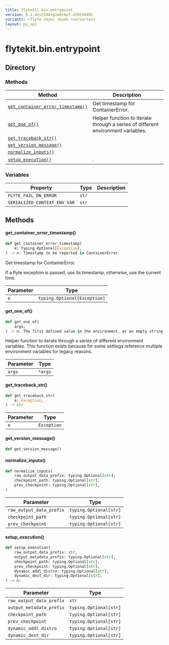 ```yaml
---
title: flytekit.bin.entrypoint
version: 0.1.dev2184+g1e0cbe7.d20250401
variants: +flyte +byoc +byok +serverless
layout: py_api
---
```


# flytekit.bin.entrypoint

## Directory

### Methods

| Method | Description |
|-|-|
| [`get_container_error_timestamp()`](#get_container_error_timestamp) | Get timestamp for ContainerError. |
| [`get_one_of()`](#get_one_of) | Helper function to iterate through a series of different environment variables. |
| [`get_traceback_str()`](#get_traceback_str) |  |
| [`get_version_message()`](#get_version_message) |  |
| [`normalize_inputs()`](#normalize_inputs) |  |
| [`setup_execution()`](#setup_execution) | . |


### Variables

| Property | Type | Description |
|-|-|-|
| `FLYTE_FAIL_ON_ERROR` | `str` |  |
| `SERIALIZED_CONTEXT_ENV_VAR` | `str` |  |

## Methods

#### get_container_error_timestamp()

```python
def get_container_error_timestamp(
    e: typing.Optional[Exception],
) -> n: Timestamp to be reported in ContainerError
```
Get timestamp for ContainerError.

If a flyte exception is passed, use its timestamp, otherwise, use the current time.



| Parameter | Type |
|-|-|
| `e` | `typing.Optional[Exception]` |

#### get_one_of()

```python
def get_one_of(
    args,
) -> n: The first defined value in the environment, or an empty string if nothing is found.
```
Helper function to iterate through a series of different environment variables. This function exists because for
some settings reference multiple environment variables for legacy reasons.


| Parameter | Type |
|-|-|
| `args` | ``*args`` |

#### get_traceback_str()

```python
def get_traceback_str(
    e: Exception,
) -> str
```
| Parameter | Type |
|-|-|
| `e` | `Exception` |

#### get_version_message()

```python
def get_version_message()
```
#### normalize_inputs()

```python
def normalize_inputs(
    raw_output_data_prefix: typing.Optional[str],
    checkpoint_path: typing.Optional[str],
    prev_checkpoint: typing.Optional[str],
)
```
| Parameter | Type |
|-|-|
| `raw_output_data_prefix` | `typing.Optional[str]` |
| `checkpoint_path` | `typing.Optional[str]` |
| `prev_checkpoint` | `typing.Optional[str]` |

#### setup_execution()

```python
def setup_execution(
    raw_output_data_prefix: str,
    output_metadata_prefix: typing.Optional[str],
    checkpoint_path: typing.Optional[str],
    prev_checkpoint: typing.Optional[str],
    dynamic_addl_distro: typing.Optional[str],
    dynamic_dest_dir: typing.Optional[str],
) -> n:
```
| Parameter | Type |
|-|-|
| `raw_output_data_prefix` | `str` |
| `output_metadata_prefix` | `typing.Optional[str]` |
| `checkpoint_path` | `typing.Optional[str]` |
| `prev_checkpoint` | `typing.Optional[str]` |
| `dynamic_addl_distro` | `typing.Optional[str]` |
| `dynamic_dest_dir` | `typing.Optional[str]` |

